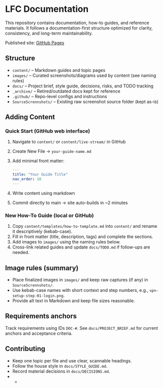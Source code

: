 # LFC Documentation

This repository contains documentation, how-to guides, and reference materials. It follows a documentation-first structure optimized for clarity, consistency, and long-term maintainability.

Published site: [GitHub Pages](https://hovingadesign.github.io/LFCDocumentation/)

## Structure

- `content/` – Markdown guides and topic pages
- `images/` – Curated screenshots/diagrams used by content (see naming rules)
- `docs/` – Project brief, style guide, decisions, risks, and TODO tracking
- `_archive/` – Retired/outdated docs kept for reference
- `.github/` – Repo-level configs and instructions
- `SourceScrennshots/` – Existing raw screenshot source folder (kept as-is)

## Adding Content

### Quick Start (GitHub web interface)

1. Navigate to `content/` or `content/live-stream/` in GitHub
2. Create New File → `your-guide-name.md`
3. Add minimal front matter:

   ```yaml
   ---
   title: "Your Guide Title"
   nav_order: 10
   ---
   ```

4. Write content using markdown
5. Commit directly to main → site auto-builds in ~2 minutes

### New How-To Guide (local or GitHub)

1. Copy `content/templates/how-to-template.md` into `content/` and rename it descriptively (kebab-case).
2. Fill in front matter (title, description, tags) and complete the sections.
3. Add images to `images/` using the naming rules below.
4. Cross-link related guides and update `docs/TODO.md` if follow-ups are needed.

## Image rules (summary)

- Place finalized images in `images/` and keep raw captures (if any) in `SourceScrennshots/`.
- Use kebab-case names with short context and step numbers, e.g., `vpn-setup-step-01-login.png`.
- Provide alt text in Markdown and keep file sizes reasonable.

## Requirements anchors

Track requirements using IDs `DOC-#`. See `docs/PROJECT_BRIEF.md` for current anchors and acceptance criteria.

## Contributing

- Keep one topic per file and use clear, scannable headings.
- Follow the house style in `docs/STYLE_GUIDE.md`.
- Record material decisions in `docs/DECISIONS.md`.
- -
